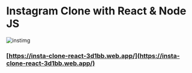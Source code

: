 # Instagram Clone with React & Node JS

![instimg](https://user-images.githubusercontent.com/35189275/164999899-45700cd0-df12-4880-8c0e-b578e298e9e4.png)

### [https://insta-clone-react-3d1bb.web.app/](https://insta-clone-react-3d1bb.web.app/)
